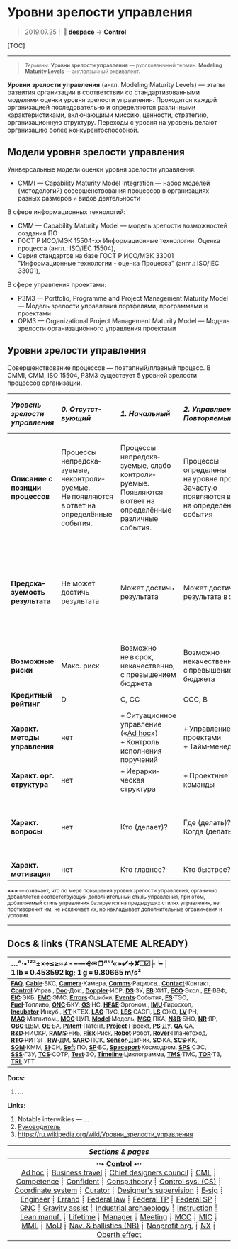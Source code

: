 # Уровни зрелости управления
> 2019.07.25 ┊ **🚀 [despace](index.md)** → **[Control](control.md)**

[TOC]

---

> <small>*Термины:* **Уровни зрелости управления** — русскоязычный термин. **Modeling Maturity Levels** — англоязычный эквивалент.</small>

**Уровни зрелости управления** (англ. Modeling Maturity Levels) — этапы развития организации в соответствии со стандартизованными моделями оценки уровня зрелости управления. Проходятся каждой организацией последовательно и определяются различными характеристиками, включающими миссию, ценности, стратегию, организационную структуру. Переходы с уровня на уровень делают организацию более конкурентоспособной.



## Модели уровня зрелости управления

Универсальные модели оценки уровня зрелости управления:

   - CMMI — Capability Maturity Model Integration — набор моделей (методологий) совершенствования процессов в организациях разных размеров и видов деятельности

В сфере информационных технологий:

   - CMM — Capability Maturity Model — модель зрелости возможностей создания ПО
   - ГОСТ Р ИСО/МЭК 15504-xx Информационные технологии. Оценка процесса (англ.: ISO/IEC 15504),
   - Серия стандартов на базе ГОСТ Р ИСО/МЭК 33001 "Информационные технологии - оценка Процесса" (англ.: ISO/IEC 33001),

В сфере управления проектами:

   - P3M3 — Portfolio, Programme and Project Management Maturity Model — Модель зрелости управления портфелями, программами и проектами
   - OPM3 — Organizational Project Management Maturity Model — Модель зрелости организационного управления проектами



<p style="page-break-after:always"> </p>

## Уровни зрелости управления

Совершенствование процессов — поэтапный/плавный процесс. В CMMI, CMM, ISO 15504, P3M3 существует 5 уровней зрелости процессов организации.

<small>

|*Уровень зрелости управления*|*0. Отсутст&shy;вующий*|*1. Начальный*|*2. Управля&shy;емый, Повторя&shy;емый*|*3. Определя&shy;емый, Стандарти&shy;зуемый*|*4. Измеряемый*|*5. Улучша&shy;емый, Оптими&shy;зируемый*|
|:--|:--|:--|:--|:--|:--|:--|
|**Описание с позиции процессов**| Процессы непредска&shy;зуемые, неконтроли&shy;руемые. Не появляются в ответ на определённые события. | Процессы непредска&shy;зуемые, слабо контроли&shy;руемые. Появляются в ответ на определённые различные события. | Процессы определены на уровне проектов. Зачастую появляются в ответ на определённые события | Процессы определены на уровне организации. Исполняются заранее. Конструи&shy;руются от начала (от источников) к результату (к потребителю) | Процессы измеряются и контролируются. Конструи&shy;руются «наоборот» — от ожидаемого результата (от потребителя) к началу (к источникам) | Фокус на совершен&shy;ствование процессов |
|**Предска&shy;зуемость результата**| Не может достичь результата | Может достичь результата | Может достичь результата в срок | Может достичь результата<br> в срок и качественно | Может в срок, качественно и в рамках заранее определяемого бюджета | Может в срок, качественно, в рамках заранее определяемого бюджета, с долгосрочным перспективным лидерством фирмы на рынке |
|**Возможные риски**| Макс. риск | Возможно не в срок, некачественно, с превышением бюджета | Возможно некачественно, с превышением бюджета | Возможно с превышением бюджета | Мин. риски в тактической перспективе. Возможны — в стратегической | Мин. риски в тактической и стратегической перспективах |
|**Кредитный рейтинг**| D | C, CC | CCC, B | BB, BBB | A, AA | AAA, AAA+ |
|**Характ. методы управления**| нет | + Ситуационное управление<br> («[Ad hoc](ad_hoc.md)»)<br>+ Контроль исполнения поручений | + Управление проектами<br> + Тайм‑менеджмент | + Управление процессами<br> + Управление качеством | + Управление по целям (Стратегическое управление)<br> + Управление по показателям |  + Управление знаниями<br> + Управление инновациями<br> + Управление изменениями |
|**Характ. орг. структура**| нет | + Иерархи&shy;ческая структура | + Проектные команды | + Конвейеры | + Матричная орг. структура | + Сетевая орг. структура |
|**Характ. вопросы**| нет | Кто (делает)? | Где (делать)?<br> Когда (делать)? | Как (делать)?<br> Что (обраба&shy;тывается, должно получиться)? | Зачем (всё это делать)?<br> Сколько (делать)? | Почему (это происходит)?<br> Как иначе (это можно сделать)?<br> Что модерни&shy;зировать? |
|**Характ. мотивация**| нет | Кто главнее? | Кто быстрее? | Кто качественнее? | Кто эффективнее? | Кто изобрета&shy;тельнее? |

**«+»** — означает, что по мере повышения уровня зрелости управления, органично добавляется соответствующий дополнительный стиль управления, при этом, добавляемый стиль управления базируется на предыдущих стилях управления, не противоречит им, не исключает их, но накладывает дополнительные ограничения и условия.</small>



<p style="page-break-after:always"> </p>

---

## Docs & links (TRANSLATEME ALREADY)
|…°·•¹²³±×÷≤≥≈≠ ‑ −— ⎆✉ ❐“”’«»✔→✘☐☑├┕┆ 1 lb = 0.453592 kg; 1 g = 9.80665 m/s²|
|:--|
|<small>**[FAQ](faq.md)**, **[Cable](cable.md)**·БКС, **[Camera](camera.md)**·Камера, **[Comms](comms.md)**·Радиосв., **[Contact](contact.md)**·Контакт, **[Control](control.md)**·Управ., **[Doc](doc.md)**·Док., **[Doppler](doppler.md)**·ИСР, **[DS](ds.md)**·ЗУ, **[EB](eb.md)**·ХИТ, **[ECO](ecology.md)**·Экол., **[EF](ef.md)**·ВВФ, **[ElC](elc.md)**·ЭКБ, **[EMC](emc.md)**·ЭМС, **[Errors](error.md)**·Ошибки, **[Events](event.md)**·События, **[FS](fs.md)**·ТЭО, **[Fuel](fuel.md)**·Топливо, **[GNC](gnc.md)**·БКУ, **[GS](scs.md)**·НС, **[HF&E](hfe.md)**·Эргоном., **[IMU](imu.md)**·Гироскоп, **[Incubator](incubator.md)**·Инкуб., **[KT](kt.md)**·КТЕХ, **[LAG](lag.md)**·ПУC, **[LES](les.md)**·САСП, **[LS](ls.md)**·СЖО, **[LV](lv.md)**·РН, **[MAG](mag.md)**·Магнитом., **[MCC](mcc.md)**·ЦУП, **[Model](model.md)**·Модель, **[MSC](sc.md)**·ПКА, **[N&B](nnb.md)**·БНО, **[NR](nr.md)**·ЯР, **[OBC](obc.md)**·ЦВМ, **[OE](oe.md)**·БА, **[Patent](патент.md)**·Патент, **[Project](project.md)**·Проект, **[PS](ps.md)**·ДУ, **[QA](quality.md)**·QA, **[R&D](rnd.md)**·НИОКР, **[RAMS](rams.md)**·НиБ, **[Risk](risk.md)**·Риск, **[Robot](robotics.md)**·Робот, **[Rover](rover.md)**·Планетоход, **[RTG](rtg.md)**·РИТЭГ, **[RW](rw.md)**·ДМ, **[SARC](sarc.md)**·ПСК, **[Sensor](sensor.md)**·Датчик, **[SC](sc.md)**·КА, **[SCS](scs.md)**·КК, **[SGM](sgm.md)**·КММ, **[SI](si.md)**·СИ, **[Soft](soft.md)**·ПО, **[SP](sp.md)**·БС, **[Spaceport](spaceport.md)**·Космодром, **[SPS](sps.md)**·СЭС, **[SSS](sss.md)**·ГЗУ, **[TCS](tcs.md)**·СОТР, **[Test](test.md)**·ЭО, **[Timeline](timeline.md)**·Циклограмма, **[TMS](tms.md)**·ТМС, **[TOR](tor.md)**·ТЗ, **[TRL](trl.md)**·УГТ</small>|

**Docs:**

   1. …

**Links:**

   1. Notable interwikies — …
   1. [Руководитель](manager.md)
   1. <https://ru.wikipedia.org/wiki/Уровни_зрелости_управления>

|*Sections & pages*|
|:--:|
|**··• [Control](Control.md) •··**<br> [Ad hoc](ad_hoc.md) ┊ [Business travel](business_travel.md) ┊ [Chief designers council](cocd.md) ┊ [CML](cml.md) ┊ [Competence](competence.md) ┊ [Confident](confident.md) ┊ [Consp.theory](consp_theory.md) ┊ [Control sys. (CS)](cs.md) ┊ [Coordinate system](coord_sys.md) ┊ [Curator](curator.md) ┊ [Designer's supervision](des_spv.md) ┊ [E‑sig](esig.md) ┊ [Engineer](engineer.md) ┊ [Errand](errand.md) ┊ [Federal law](fed_law.md) ┊ [Federal TP](fed_tp.md) ┊ [Federal SP](fed_sp.md) ┊ [GNC](gnc.md) ┊ [Gravity assist](gravass.md) ┊ [Industrial archaeology](ind_arch.md) ┊ [Instruction](instruction.md) ┊ [Lean manuf.](lean_man.md) ┊ [Lifetime](lifetime.md) ┊ [Manager](manager.md) ┊ [Meeting](meeting.md) ┊ [MCC](mcc.md) ┊ [MIC](mic.md) ┊ [MML](mml.md) ┊ [MoU](mou.md) ┊ [Nav. & ballistics (NB)](nnb.md) ┊ [Nonprofit org.](nonprof_org.md) ┊ [NX](nx.md) ┊ [Oberth effect](oberth_eff.md) | ┊ [Org.structure](orgstruct.md) ┊ [Outcomes commission](outccom.md) ┊ [Patent](patent_res.md) ┊ [Peter prin.](peter_principle.md) ┊ [Plan](plan.md) ┊ [PMBok](pmbok.md) ┊ [Quorum](quorum.md) ┊ [R&D management](rnd_mgmt.md) ┊ [R&D support](rnd_support.md) ┊ [Recursion](recurs.md) ┊ [Schulze_method](schulze_method.md) ┊ [Sci'N'Tech activities](st_act.md) ┊ [Sci'N'Tech council](satc.md) ┊ [Single-window system](sw_sys.md) ┊ [Situ.leadership](situ_leadership.md) ┊ [Skunk works](skunk_works.md) ┊ [State arm. plan](plan_sa.md) ┊ [Swamp](swamp.md) ┊ [Teamcenter](teamcenter.md) ┊ [TRIZ](triz.md) ┊ [TRL](trl.md) ┊ [Veto](veto.md) ┊ [Workflow](workflow.md) ┊ [Workgroup](wg.md)|

